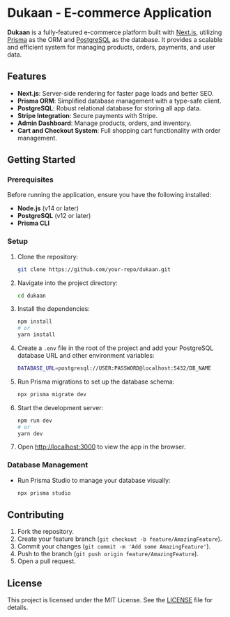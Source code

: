 # Dukaan - E-commerce Application

**Dukaan** is a fully-featured e-commerce platform built with [Next.js](https://nextjs.org/), utilizing [Prisma](https://www.prisma.io/) as the ORM and [PostgreSQL](https://www.postgresql.org/) as the database. It provides a scalable and efficient system for managing products, orders, payments, and user data.

## Features

- **Next.js**: Server-side rendering for faster page loads and better SEO.
- **Prisma ORM**: Simplified database management with a type-safe client.
- **PostgreSQL**: Robust relational database for storing all app data.
- **Stripe Integration**: Secure payments with Stripe.
- **Admin Dashboard**: Manage products, orders, and inventory.
- **Cart and Checkout System**: Full shopping cart functionality with order management.

## Getting Started

### Prerequisites

Before running the application, ensure you have the following installed:

- **Node.js** (v14 or later)
- **PostgreSQL** (v12 or later)
- **Prisma CLI**

### Setup

1. Clone the repository:

    ```bash
    git clone https://github.com/your-repo/dukaan.git
    ```

2. Navigate into the project directory:

    ```bash
    cd dukaan
    ```

3. Install the dependencies:

    ```bash
    npm install
    # or
    yarn install
    ```

4. Create a `.env` file in the root of the project and add your PostgreSQL database URL and other environment variables:

    ```bash
    DATABASE_URL=postgresql://USER:PASSWORD@localhost:5432/DB_NAME
    ```

5. Run Prisma migrations to set up the database schema:

    ```bash
    npx prisma migrate dev
    ```

6. Start the development server:

    ```bash
    npm run dev
    # or
    yarn dev
    ```

7. Open [http://localhost:3000](http://localhost:3000) to view the app in the browser.

### Database Management

- Run Prisma Studio to manage your database visually:

    ```bash
    npx prisma studio
    ```

## Contributing

1. Fork the repository.
2. Create your feature branch (`git checkout -b feature/AmazingFeature`).
3. Commit your changes (`git commit -m 'Add some AmazingFeature'`).
4. Push to the branch (`git push origin feature/AmazingFeature`).
5. Open a pull request.

## License

This project is licensed under the MIT License. See the [LICENSE](LICENSE) file for details.

